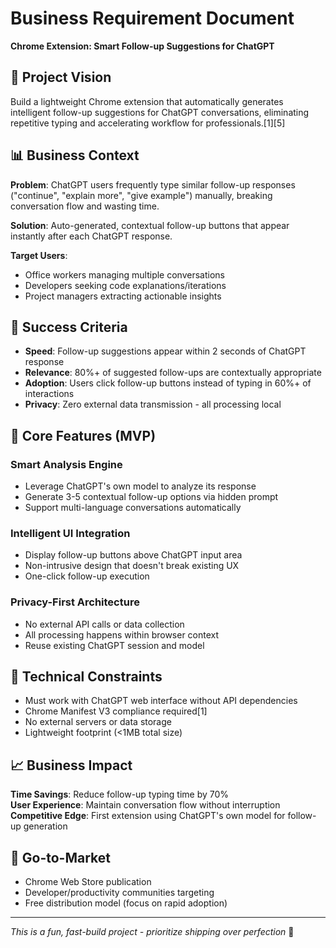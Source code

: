 # Business Requirement Document
**Chrome Extension: Smart Follow-up Suggestions for ChatGPT**

## 🎯 Project Vision
Build a lightweight Chrome extension that automatically generates intelligent follow-up suggestions for ChatGPT conversations, eliminating repetitive typing and accelerating workflow for professionals.[1][5]

## 📊 Business Context
**Problem**: ChatGPT users frequently type similar follow-up responses ("continue", "explain more", "give example") manually, breaking conversation flow and wasting time.

**Solution**: Auto-generated, contextual follow-up buttons that appear instantly after each ChatGPT response.

**Target Users**: 
- Office workers managing multiple conversations
- Developers seeking code explanations/iterations  
- Project managers extracting actionable insights

## 🚀 Success Criteria
- **Speed**: Follow-up suggestions appear within 2 seconds of ChatGPT response
- **Relevance**: 80%+ of suggested follow-ups are contextually appropriate
- **Adoption**: Users click follow-up buttons instead of typing in 60%+ of interactions
- **Privacy**: Zero external data transmission - all processing local

## 🎯 Core Features (MVP)

### Smart Analysis Engine
- Leverage ChatGPT's own model to analyze its response
- Generate 3-5 contextual follow-up options via hidden prompt
- Support multi-language conversations automatically

### Intelligent UI Integration  
- Display follow-up buttons above ChatGPT input area
- Non-intrusive design that doesn't break existing UX
- One-click follow-up execution

### Privacy-First Architecture
- No external API calls or data collection
- All processing happens within browser context
- Reuse existing ChatGPT session and model

## 🔧 Technical Constraints
- Must work with ChatGPT web interface without API dependencies
- Chrome Manifest V3 compliance required[1]
- No external servers or data storage
- Lightweight footprint (<1MB total size)

## 📈 Business Impact
**Time Savings**: Reduce follow-up typing time by 70%  
**User Experience**: Maintain conversation flow without interruption  
**Competitive Edge**: First extension using ChatGPT's own model for follow-up generation

## 🎪 Go-to-Market
- Chrome Web Store publication
- Developer/productivity communities targeting
- Free distribution model (focus on rapid adoption)

---
*This is a fun, fast-build project - prioritize shipping over perfection* 🚢